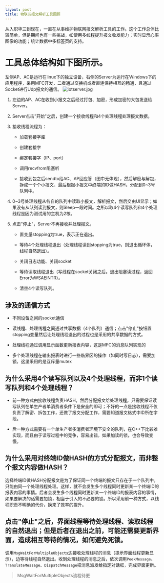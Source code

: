 ```yaml
---
layout: post
title: 物联网报文解析工具回顾
---
```


从入职华三到现在，一直在从事维护物联网报文解析工具的工作。这个工作总体比较简单，但是期间也有一些挑战，如使用多线程提升报文收发能力；实时显示心率图像的功能；统计数据中多标签页的支持。

# 工具总体结构如下图所示。

左侧AP、AC是运行在linux下的独立设备，右侧的Server为运行在Windows下的应用程序，采用MFC开发，二者通过交换机或者直连保持相互的畅通，且通过Socket进行Udp报文的通信。
![iotserver.jpg](https://i.loli.net/2018/09/04/5b8d5d310a3c9.jpg)

1. 左边的AP、AC在收到小报文之后经过打包、加密，形成加密的大包发送给Server。

2. Server点击"开始"之后，创建一个接收线程和4个处理线程处理报文数据。

3. 接收线程流程为：

    * 加载套接字库

    * 创建套接字

    * 绑定套接字（IP、port）

    * 调用recvfrom阻塞听

    * 接收到包之后sendto给AC、AP回应答（图中无体现），然后解密与解包，拆成一个个小报文，最后根据小报文中终端的ID做HASH，分配到0~3号队列中。

4. 0~3号处理线程从各自的队列中读取小报文，解析报文，然后交由UI显示；如果没有从队列读到报文，则Sleep一段时间。之所以取4个读写队列和4个处理线程是因为测试用的主机为2核。

5. 点击"停止"，Server不再接收并处理报文。

    * 置变量stopping为true，表示正在退出。

    * 等待4个处理线程退出（处理线程读到stopping为true，则退出循环体，线程自然退出）。

    * 关闭日志功能、关闭socket

    * 等待读取线程退出（写线程在socket关闭之后，退出阻塞读过程，返回Error为WSAEINTR）。

    * 清空4个读写队列。

## 涉及的通信方式

* 不同设备之间的socket通信

* 读线程、处理线程之间通过共享数据（4个队列）通信；点击"停止"按钮置stopping变量然后让处理线程退出的过程也是采用的共享数据的方式。

* 处理线程通过调用显示函数更新报表内容，这是MFC的消息队列实现的

* 多个处理线程在输出报表时进行一些临界区的操作（如同时写日志），需要加锁，这里采用的是互斥量mutex

## 为什么采用4个读写队列以及4个处理线程，而非1个读写队列和4个处理线程？

* 前一种方式由接收线程负责HASH，然后分配报文给处理线程，只需要保证读写队列在单生产者单消费者条件下是安全的即可；不好的一点是接收线程不仅负责了解密、拆包工作，还做了报文分配工作，需要知道报文格式中ID所在字段。

* 后一种方式需要有一个单生产者多消费者环境下安全的队列，在C++下比较难实现，而且由于读写过程中的竞争，容易出错，如果加读的锁，也会导致变慢。

## 为什么采用对终端ID做HASH的方式分配报文，而非整个报文内容做HASH？

选择终端ID做HASH分配报文是为了保证同一个终端的报文只存在于一个队列中，只能由同一个处理线程处理。这样，就不会发生多个线程同时更新某一个终端ID的报表内容的事情。后者会发生多个线程同时更新某一个终端ID的报表内容的事情，如果要解决的话需要加锁，相当于引入的不必要的锁。所以采用前一种方式，以线程职责不明确的代价，换来了效率的提升。

## 点击"停止"之后，界面线程等待处理线程、读取线程的自然退出；但是后者在退出之前，可能还需要更新界面，造成相互等待的情况，如何避免死锁。

调用`MsgWaitForMultipleObjects`边接收处理线程的消息（提示界面线程更新显示），边等待线程自然退出。收到处理线程的消息之后，依次调用`PeekMessage`、`TranslateMessage`、`DispatchMessage`把消息派发给指定对话框，完成界面更新。

> MsgWaitForMultipleObjects流程待更